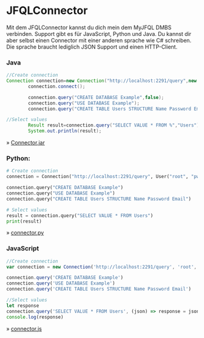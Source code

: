 # JFQLConnector

Mit dem JFQLConnector kannst du dich mein dem MyJFQL DMBS verbinden. Support gibt es für JavaScript, Python und Java. Du
kannst dir aber selbst einen Connector mit einer anderen sprache wie C# schreiben. Die sprache braucht lediglich JSON
Support und einen HTTP-Client.

### Java

```java
//Create connection
Connection connection=new Connection("http://localhost:2291/query",new User("root","pw"));
        connection.connect();

        connection.query("CREATE DATABASE Example",false);
        connection.query("USE DATABASE Example");
        connection.query("CREATE TABLE Users STRUCTURE Name Password Email",false);

//Select values
        Result result=connection.query("SELECT VALUE * FROM %","Users");
        System.out.println(result);
```

» [Connector.jar](http://jokergames.ddnss.de/lib/download/JFQLConnector.jar)

### Python:

```python
# Create connection
connection = Connection("http://localhost:2291/query", User("root", "pw"))

connection.query("CREATE DATABASE Example")
connection.query("USE DATABASE Example")
connection.query("CREATE TABLE Users STRUCTURE Name Password Email")

# Select values
result = connection.query("SELECT VALUE * FROM Users")
print(result)
```

» [connector.py](http://jokergames.ddnss.de/lib/download/connector.py)

### JavaScript

```javascript
//Create connection
var connection = new Connection('http://localhost:2291/query', 'root', 'pw')

connection.query('CREATE DATABASE Example')
connection.query('USE DATABASE Example')
connection.query('CREATE TABLE Users STRUCTURE Name Password Email')

//Select values
let response
connection.query('SELECT VALUE * FROM Users', (json) => response = json)
console.log(response)
```

» [connector.js](http://jokergames.ddnss.de/lib/download/connector.js)


